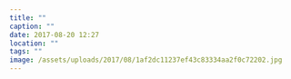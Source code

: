 ```yaml
---
title: ""
caption: ""
date: 2017-08-20 12:27
location: ""
tags: ""
image: /assets/uploads/2017/08/1af2dc11237ef43c83334aa2f0c72202.jpg
---
```

